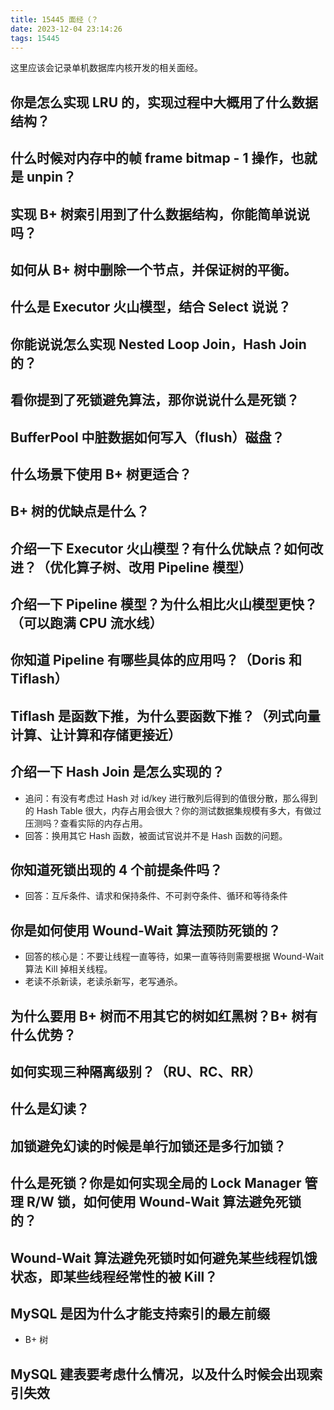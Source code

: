 ```yaml
---
title: 15445 面经（？
date: 2023-12-04 23:14:26
tags: 15445
---
```

这里应该会记录单机数据库内核开发的相关面经。

## 你是怎么实现 LRU 的，实现过程中大概用了什么数据结构？

## 什么时候对内存中的帧 frame bitmap - 1 操作，也就是 unpin？

## 实现 B+ 树索引用到了什么数据结构，你能简单说说吗？

## 如何从 B+ 树中删除一个节点，并保证树的平衡。

## 什么是 Executor 火山模型，结合 Select 说说？

## 你能说说怎么实现 Nested Loop Join，Hash Join 的？

## 看你提到了死锁避免算法，那你说说什么是死锁？

## BufferPool 中脏数据如何写入（flush）磁盘？

## 什么场景下使用 B+ 树更适合？

## B+ 树的优缺点是什么？

## 介绍一下 Executor 火山模型？有什么优缺点？如何改进？（优化算子树、改用 Pipeline 模型）

## 介绍一下 Pipeline 模型？为什么相比火山模型更快？（可以跑满 CPU 流水线）

## 你知道 Pipeline 有哪些具体的应用吗？（Doris 和 Tiflash）

## Tiflash 是函数下推，为什么要函数下推？（列式向量计算、让计算和存储更接近）

## 介绍一下 Hash Join 是怎么实现的？
- 追问：有没有考虑过 Hash 对 id/key 进行散列后得到的值很分散，那么得到的 Hash Table 很大，内存占用会很大？你的测试数据集规模有多大，有做过压测吗？查看实际的内存占用。
- 回答：换用其它 Hash 函数，被面试官说并不是 Hash 函数的问题。

## 你知道死锁出现的 4 个前提条件吗？
- 回答：互斥条件、请求和保持条件、不可剥夺条件、循环和等待条件

## 你是如何使用 Wound-Wait 算法预防死锁的？
- 回答的核心是：不要让线程一直等待，如果一直等待则需要根据 Wound-Wait 算法 Kill 掉相关线程。
- 老读不杀新读，老读杀新写，老写通杀。

## 为什么要用 B+ 树而不用其它的树如红黑树？B+ 树有什么优势？

## 如何实现三种隔离级别？（RU、RC、RR）

## 什么是幻读？

## 加锁避免幻读的时候是单行加锁还是多行加锁？

## 什么是死锁？你是如何实现全局的 Lock Manager 管理 R/W 锁，如何使用 Wound-Wait 算法避免死锁的？

## Wound-Wait 算法避免死锁时如何避免某些线程饥饿状态，即某些线程经常性的被 Kill？

## MySQL 是因为什么才能支持索引的最左前缀
- B+ 树

## MySQL 建表要考虑什么情况，以及什么时候会出现索引失效

